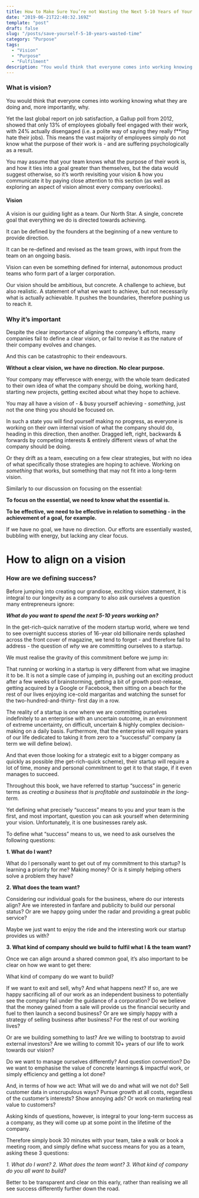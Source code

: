```yaml
---
title: How to Make Sure You’re not Wasting the Next 5-10 Years of Your Professional Life
date: "2019-06-21T22:40:32.169Z"
template: "post"
draft: false
slug: "/posts/save-yourself-5-10-years-wasted-time"
category: "Purpose"
tags:
  - "Vision"
  - "Purpose"
  - "Fulfilment"
description: "You would think that everyone comes into working knowing what they are doing and, more importantly, why. Yet the last global report on job satisfaction, a Gallup poll from 2012, showed that only 13% of employees globally feel engaged with their work, with 24% actually disengaged (i.e. a polite way of saying they really f**ing hate their jobs). "
---
```


### What is vision?

You would think that everyone comes into working knowing what they are doing and, more importantly, why.

Yet the last global report on job satisfaction, a Gallup poll from 2012, showed that only 13% of employees globally feel engaged with their work, with 24% actually disengaged (i.e. a polite way of saying they really f**ing hate their jobs). This means the vast majority of employees simply do not know what the purpose of their work is - and are suffering psychologically as a result.

You may assume that your team knows what the purpose of their work is, and how it ties into a goal greater than themselves, but the data would suggest otherwise, so it’s worth revisiting your vision & how you communicate it by paying close attention to this section (as well as exploring an aspect of vision almost every company overlooks).


#### Vision

A vision is our guiding light as a team. Our North Star. A single, concrete goal that everything we do is directed towards achieving.

It can be defined by the founders at the beginning of a new venture to provide direction.

It can be re-defined and revised as the team grows, with input from the team on an ongoing basis.

Vision can even be something defined for internal, autonomous product teams who form part of a larger corporation.

Our vision should be ambitious, but concrete. A challenge to achieve, but also realistic. A statement of what we want to achieve, but not necessarily what is actually achievable. It pushes the boundaries, therefore pushing us to reach it.




### Why it’s important

Despite the clear importance of aligning the company’s efforts, many companies fail to define a clear vision, or fail to revise it as the nature of their company evolves and changes.

And this can be catastrophic to their endeavours.

**Without a clear vision, we have no direction. No clear purpose.**

Your company may effervesce with energy, with the whole team dedicated to their own idea of what the company should be doing, working hard, starting new projects, getting excited about what they hope to achieve.

You may all have a vision of - & busy yourself achieving - *something*, just not the one thing you should be focused on.

In such a state you will find yourself making no progress, as everyone is working on their own internal vision of what the company should do, heading in this direction, then another. Dragged left, right, backwards & forwards by competing interests & entirely different views of what the company should be doing.

Or they drift as a team, executing on a few clear strategies, but with no idea of what specifically those strategies are hoping to achieve. Working on *something* that works, but something that may not fit into a long-term vision.

Similarly to our discussion on focusing on the essential:

**To focus on the essential, we need to know what the essential is.**

**To be effective, we need to be effective in relation to something - in the achievement of a goal, for example.**

If we have no goal, we have no direction. Our efforts are essentially wasted, bubbling with energy, but lacking any clear focus.




# How to align on a vision

### How are we defining success?

Before jumping into creating our grandiose, exciting vision statement, it is integral to our longevity as a company to also ask ourselves a question many entrepreneurs ignore:

***What do you want to spend the next 5-10 years working on?***

In the get-rich-quick narrative of the modern startup world, where we tend to see overnight success stories of 16-year old billionaire nerds splashed across the front cover of magazine, we tend to forget - and therefore fail to address - the question of *why* we are committing ourselves to a startup.

We must realise the gravity of this commitment before we jump in:

That running or working in a startup is very different from what we imagine it to be. It is not a simple case of jumping in, pushing out an exciting product after a few weeks of brainstorming, getting a bit of growth post-release, getting acquired by a Google or Facebook, then sitting on a beach for the rest of our lives enjoying ice-cold margaritas and watching the sunset for the two-hundred-and-thirty- first day in a row.

The reality of a startup is one where we are committing ourselves indefinitely to an enterprise with an uncertain outcome, in an environment of extreme uncertainty, on difficult, uncertain & highly complex decision-making on a daily basis. Furthermore, that the enterprise will require years of our life dedicated to taking it from zero to a “successful” company (a term we will define below).

And that even those looking for a strategic exit to a bigger company as quickly as possible (the get-rich-quick scheme), their startup will require a lot of time, money and personal commitment to get it to that stage, if it even manages to succeed.

Throughout this book, we have referred to startup “success” in generic terms as *creating a business that is profitable and sustainable in the long-term.*

Yet defining what precisely “success” means to you and your team is the first, and most important, question you can ask yourself when determining your vision. Unfortunately, it is one businesses rarely ask.

To define what “success” means to us, we need to ask ourselves the following questions:


**1. What do I want?**

What do I personally want to get out of my commitment to this startup? Is learning a priority for me? Making money? Or is it simply helping others solve a problem they have?


**2. What does the team want?**

Considering our individual goals for the business, where do our interests align? Are we interested in fanfare and publicity to build our personal status? Or are we happy going under the radar and providing a great public service?

Maybe we just want to enjoy the ride and the interesting work our startup provides us with?


**3. What kind of company should we build to fulfil what I & the team want?**

Once we can align around a shared common goal, it’s also important to be clear on how we want to get there:

What kind of company do we want to build?

If we want to exit and sell, why? And what happens next? If so, are we happy sacrificing all of our work as an independent business to potentially see the company fail under the guidance of a corporation? Do we believe that the money gained from a sale will provide us the financial security and fuel to then launch a second business? Or are we simply happy with a strategy of selling business after business? For the rest of our working lives?

Or are we building something to last? Are we willing to bootstrap to avoid external investors? Are we willing to commit 10+ years of our life to work towards our vision?

Do we want to manage ourselves differently? And question convention? Do we want to emphasise the value of concrete learnings & impactful work, or simply efficiency and getting a lot done?

And, in terms of how we act: What will we do and what will we not do? Sell customer data in unscrupulous ways? Pursue growth at all costs, regardless of the customer’s interests? Show annoying ads? Or work on marketing real value to customers?

Asking kinds of questions, however, is integral to your long-term success as a company, as they will come up at some point in the lifetime of the company.

Therefore simply book 30 minutes with your team, take a walk or book a meeting room, and simply define what success means for you as a team, asking these 3 questions:

*1. What do I want?*
*2. What does the team want?*
*3. What kind of company do you all want to build?*

Better to be transparent and clear on this early, rather than realising we all see success differently further down the road.
